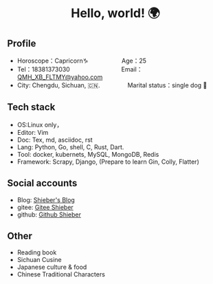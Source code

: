 <!--
**QMHTMY/QMHTMY** is a ✨ _special_ ✨ repository because its `README.md` (this file) appears on your GitHub profile.

Here are some ideas to get you started:

-  I’m currently working on ...
- 🌱 I’m currently learning ...
-  I’m looking to collaborate on ...
- 🤔 I’m looking for help with ...
-  Ask me about ...
- 📫 How to reach me: ...
- 😄 Pronouns: ...
- ⚡ Fun fact: ...
-->

<center>
    <h1>Hello, world! 🌍</h1>
</center>

## Profile 

* Horoscope：Capricorn♑ &emsp;&emsp;&emsp;&emsp;&emsp; Age：25  
* Tel：18381373030  &emsp;&emsp;&emsp;&emsp;&emsp;&emsp;&emsp;&ensp;&ensp; Email：QMH_XB_FLTMY@yahoo.com 
* City: Chengdu, Sichuan, 🇨🇳.  &emsp;&emsp;&emsp;&ensp;&ensp; Marital status：single dog 🐶

## Tech stack

* OS:Linux only，
* Editor: Vim
* Doc: Tex, md, asciidoc, rst
* Lang: Python, Go, shell, C, Rust, Dart.
* Tool: docker, kubernets, MySQL, MongoDB, Redis
* Framework: Scrapy, Django, (Prepare to learn Gin, Colly, Flatter)

## Social accounts
* Blog: <a href="https://www.shieber.cn" target="_blank">Shieber's Blog</a>
* gitee: <a href="https://gitee.com/QMHTMY/" target="_blank">Gitee Shieber</a>
* github: <a href="https://github.com/QMHTMY/" target="_blank">Github Shieber</a>

## Other
* Reading book
* Sichuan Cusine
* Japanese culture & food
* Chinese Traditional Characters
